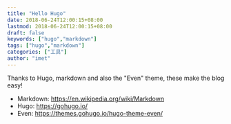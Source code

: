```yaml
---
title: "Hello Hugo"
date: 2018-06-24T12:00:15+08:00
lastmod: 2018-06-24T12:00:15+08:00
draft: false
keywords: ["hugo","markdown"]
tags: ["hugo","markdown"]
categories: ["工具"]
author: "imet"
---
```


Thanks to Hugo, markdown and also the "Even" theme, these make the blog easy!

<!--more-->

- Markdown: https://en.wikipedia.org/wiki/Markdown
- Hugo: https://gohugo.io/
- Even: https://themes.gohugo.io/hugo-theme-even/
